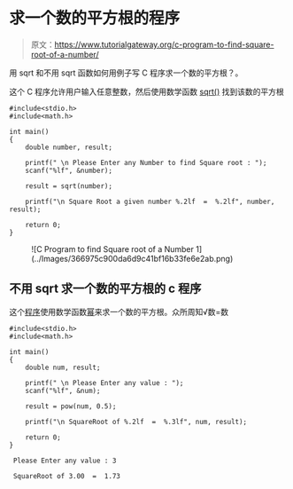 # 求一个数的平方根的程序

> 原文：<https://www.tutorialgateway.org/c-program-to-find-square-root-of-a-number/>

用 sqrt 和不用 sqrt 函数如何用例子写 C 程序求一个数的平方根？。

这个 C 程序允许用户输入任意整数，然后使用数学函数 [sqrt()](https://www.tutorialgateway.org/c-sqrt-function/) 找到该数的平方根

```
#include<stdio.h>
#include<math.h>

int main()
{
  	double number, result;

 	printf(" \n Please Enter any Number to find Square root : ");
  	scanf("%lf", &number);

  	result = sqrt(number);

  	printf("\n Square Root a given number %.2lf  =  %.2lf", number, result);

  	return 0;
}
```

<figure class="wp-block-image size-large">![C Program to find Square root of a Number 1](../Images/366975c900da6d9c41bf16b33fe6e2ab.png)</figure>

## 不用 sqrt 求一个数的平方根的 c 程序

这个[程序](https://www.tutorialgateway.org/c-programming-examples/)使用数学函数[幂](https://www.tutorialgateway.org/pow-in-c-programming/)来求一个数的平方根。众所周知√数=数

```
#include<stdio.h>
#include<math.h>

int main()
{
	double num, result;

  	printf(" \n Please Enter any value : ");
  	scanf("%lf", &num);

  	result = pow(num, 0.5);

  	printf("\n SquareRoot of %.2lf  =  %.3lf", num, result);

  	return 0;
}
```

```
 Please Enter any value : 3

 SquareRoot of 3.00  =  1.73
```